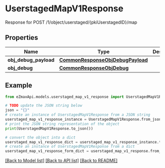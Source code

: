 # UserstagedMapV1Response

Response for POST /1/object/userstaged/{pkiUserstagedID}/map

## Properties

Name | Type | Description | Notes
------------ | ------------- | ------------- | -------------
**obj_debug_payload** | [**CommonResponseObjDebugPayload**](CommonResponseObjDebugPayload.md) |  | 
**obj_debug** | [**CommonResponseObjDebug**](CommonResponseObjDebug.md) |  | [optional] 

## Example

```python
from eZmaxApi.models.userstaged_map_v1_response import UserstagedMapV1Response

# TODO update the JSON string below
json = "{}"
# create an instance of UserstagedMapV1Response from a JSON string
userstaged_map_v1_response_instance = UserstagedMapV1Response.from_json(json)
# print the JSON string representation of the object
print(UserstagedMapV1Response.to_json())

# convert the object into a dict
userstaged_map_v1_response_dict = userstaged_map_v1_response_instance.to_dict()
# create an instance of UserstagedMapV1Response from a dict
userstaged_map_v1_response_form_dict = userstaged_map_v1_response.from_dict(userstaged_map_v1_response_dict)
```
[[Back to Model list]](../README.md#documentation-for-models) [[Back to API list]](../README.md#documentation-for-api-endpoints) [[Back to README]](../README.md)


